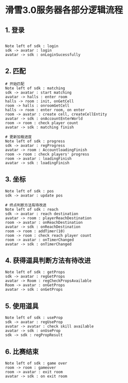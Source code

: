# 滑雪3.0服务器各部分逻辑流程

## 1. 登录

```sequence {theme="simple"}

Note left of sdk : login
sdk -> avatar : login
avatar -> sdk : onLoginSucessfully
```

## 2. 匹配

```sequence {theme="simple"}
# 开始匹配
Note left of sdk : matching
sdk -> avatar : start matching
avatar -> halls : enter room
halls -> room : init, onGetCell
room -> halls : onroomGetCell
halls -> room : enter room, on enter
room -> avatar : create cell, createCellEntity
avatar -> sdk : onAccountEnterWorld
room -> room : check player count
avatar -> sdk : matching finish

# 更新加载进度
Note left of sdk : progress
sdk -> avatar : regProgress
avatar -> room : AccountloadingFinish
room -> room : check players' progress
room -> avatar : loadingFinish
avatar -> sdk : loadingFinish
```

## 3. 坐标

```sequence {theme="simple"}
Note left of sdk : pos
sdk -> avatar : update pos

# 终点判断方法有待改进
Note left of sdk : reach
sdk -> avatar : reach destination
avatar -> room : playerReachDestination
room -> avatar : onReachDestination
avatar -> sdk : onReachDestination
room -> room : addTimer(10)
room -> room : check reach player count
room -> avatar : onTimerChanged
avatar -> sdk : onTimerChanged
```

## 4. 获得道具判断方法有待改进

```sequence {theme="simple"}
Note left of sdk : getProps
sdk -> avatar : regGetProps
avatar -> Room : regCheckPropsAvailable
Room -> avatar : onGetProps
avatar -> sdk : onGetProps
```

## 5. 使用道具

```sequence {theme="simple"}
Note left of sdk : useProp
sdk -> avatar : regUseProp
avatar -> avatar : check skill available
avatar -> sdk : onUseProp
sdk -> sdk : regPropResult

```

## 6. 比赛结束

```sequence {theme="simple"}
Note left of sdk : game over
room -> room : gameover
room -> avatar : exit room
avatar -> sdk : on exit room
```